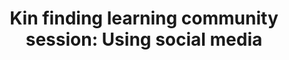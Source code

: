 ---
layout: layouts/resource.njk
title: "Kin finding learning community session: Using social media"
filetype: url
url: https://www.gksnetwork.org/resources/kin-mobilization-learning-collaborative
tags:
  - resource
  - kin-engagement
description: Video and downloadable resources from the Kin Mobilization Learning Collaborative’s March 2025 session on the use of social media to help find and engage with kin.
---